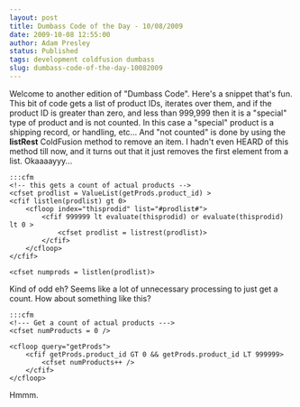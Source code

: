```yaml
---
layout: post
title: Dumbass Code of the Day - 10/08/2009
date: 2009-10-08 12:55:00
author: Adam Presley
status: Published
tags: development coldfusion dumbass
slug: dumbass-code-of-the-day-10082009
---
```


Welcome to another edition of "Dumbass Code". Here's a snippet that's
fun. This bit of code gets a list of product IDs, iterates over them,
and if the product ID is greater than zero, and less than 999,999 then
it is a "special" type of product and is not counted. In this case a
"special" product is a shipping record, or handling, etc... And "not
counted" is done by using the **listRest** ColdFusion method to remove an
item. I hadn't even HEARD of this method till now, and it turns out that
it just removes the first element from a list. Okaaaayyy...  

	:::cfm
	<!-- this gets a count of actual products -->
	<cfset prodlist = ValueList(getProds.product_id) >
	<cfif listlen(prodlist) gt 0>
		<cfloop index="thisprodid" list="#prodlist#">
			<cfif 999999 lt evaluate(thisprodid) or evaluate(thisprodid) lt 0 >
				<cfset prodlist = listrest(prodlist)>
			</cfif>
		</cfloop>
	</cfif>

	<cfset numprods = listlen(prodlist)>

Kind of odd eh? Seems like a lot of unnecessary processing to just get a
count. How about something like this?  

	:::cfm
	<!--- Get a count of actual products --->
	<cfset numProducts = 0 />

	<cfloop query="getProds">
		<cfif getProds.product_id GT 0 && getProds.product_id LT 999999>
			<cfset numProducts++ />
		</cfif>
	</cfloop>
  
Hmmm.
